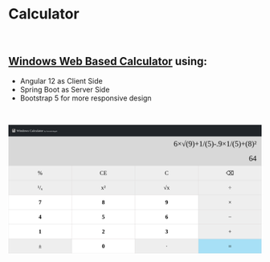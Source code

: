 #  Calculator
<br>

## [Windows Web Based Calculator](https://calculator.platform.uno/) using:

- Angular 12 as Client Side
- Spring Boot as Server Side
- Bootstrap 5 for more responsive design
<br>

![The Calculator Shape](/Image.png "Calculator Shape")
